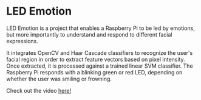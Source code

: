 # LED Emotion

LED Emotion is a project that enables a Raspberry Pi to be led by emotions, but more importantly to understand and respond to different facial expressions.

It integrates OpenCV and Haar Cascade classifiers to recognize the user's facial region in order to extract feature vectors based on pixel intensity. Once extracted, it is processed against a trained linear SVM classifier. The Raspberry Pi responds with a blinking green or red LED, depending on whether the user was smiling or frowning.

Check out the video [here!](http://y2u.be/YwZT6tT7NHk)
